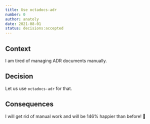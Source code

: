 ```yaml
---
title: Use octadocs-adr
number: 0
author: anatoly
date: 2021-08-01
status: decisions:accepted
---
```


## Context

I am tired of managing ADR documents manually.

## Decision

Let us use `octadocs-adr` for that.

## Consequences

I will get rid of manual work and will be 146% happier than before! :tada:
